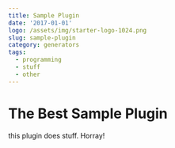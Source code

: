 ```yaml
---
title: Sample Plugin
date: '2017-01-01'
logo: /assets/img/starter-logo-1024.png
slug: sample-plugin
category: generators
tags:
  - programming
  - stuff
  - other
---
```

# The Best Sample Plugin

this plugin does stuff. Horray!
